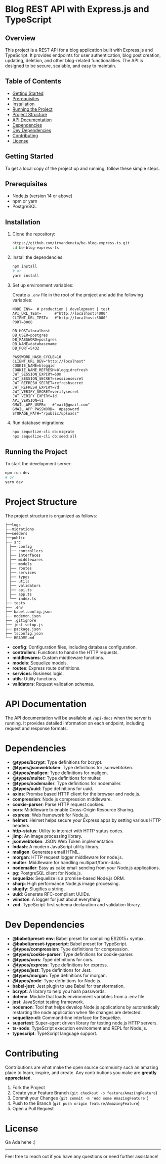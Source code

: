 # Blog REST API with Express.js and TypeScript

## Overview

This project is a REST API for a blog application built with Express.js and TypeScript. It provides endpoints for user authentication, blog post creation, updating, deletion, and other blog-related functionalities. The API is designed to be secure, scalable, and easy to maintain.

## Table of Contents

- [Getting Started](#getting-started)
- [Prerequisites](#prerequisites)
- [Installation](#installation)
- [Running the Project](#running-the-project)
- [Project Structure](#project-structure)
- [API Documentation](#api-documentation)
- [Dependencies](#dependencies)
- [Dev Dependencies](#dev-dependencies)
- [Contributing](#contributing)
- [License](#license)

## Getting Started

To get a local copy of the project up and running, follow these simple steps.

## Prerequisites

- Node.js (version 14 or above)
- npm or yarn
- PostgreSQL

## Installation

1. Clone the repository:

    ```sh
    https://github.com/irvandenata/be-blog-express-ts.git
    cd be-blog-express-ts
    ```

2. Install the dependencies:

    ```sh
    npm install
    # or
    yarn install
    ```

3. Set up environment variables:

    Create a `.env` file in the root of the project and add the following variables:

    ```env
    NODE_ENV=  # production | development | test
    API_URL_TEST=      #"http://localhost:4000"
    CLIENT_URL_TEST=   #"http://localhost:3000"
    PORT=3000

    DB_HOST=localhost
    DB_USER=postgres
    DB_PASSWORD=postgres
    DB_NAME=databasename
    DB_PORT=5432

    PASSWORD_HASH_CYCLE=10
    CLIENT_URL_DEV="http://localhost"
    COOKIE_NAME=blogqid
    COOKIE_NAME_REFRESH=blogqidrefresh       
    JWT_SESSION_EXPIRY=60m
    JWT_SESSION_SECRET=sessionsecret
    JWT_REFRESH_SECRET=refreshsecret
    JWT_REFRESH_EXPIRY=7d
    JWT_VERIFY_SECRET=verifysecret
    JWT_VERIFY_EXPIRY=1d
    API_VERSION=v1
    GMAIL_APP_USER=   #"mail@gmail.com"
    GMAIL_APP_PASSWORD=  #password
    STORAGE_PATH="/public/uploads"
    ```

4. Run database migrations:

    ```sh
    npx sequelize-cli db:migrate
    npx sequelize-cli db:seed:all
    ```

## Running the Project

To start the development server:

```sh
npm run dev
# or
yarn dev
```
# Project Structure

The project structure is organized as follows:

```
├──logs
├──migrations
├──seeders
├──public
├── src
│ ├── config
│ ├── controllers
│ ├── interfaces
│ ├── middlewares
│ ├── models
│ ├── routes
│ ├── services
│ ├── types
│ ├── utils
│ ├── validators
│ ├── api.ts
│ ├── app.ts
│ └── index.ts
├── tests
├── .env
├── babel.config.json
├── nodemon.json
├── .gitignore
├── jest.setup.js
├── package.json
├── tsconfig.json
└── README.md
```

- **config**: Configuration files, including database configuration.
- **controllers**: Functions to handle the HTTP requests.
- **middlewares**: Custom middleware functions.
- **models**: Sequelize models.
- **routes**: Express route definitions.
- **services**: Business logic.
- **utils**: Utility functions.
- **validators**: Request validation schemas.

# API Documentation

The API documentation will be available at `/api-docs` when the server is running. It provides detailed information on each endpoint, including request and response formats.

# Dependencies

- **@types/bcrypt**: Type definitions for bcrypt.
- **@types/jsonwebtoken**: Type definitions for jsonwebtoken.
- **@types/mailgen**: Type definitions for mailgen.
- **@types/multer**: Type definitions for multer.
- **@types/nodemailer**: Type definitions for nodemailer.
- **@types/uuid**: Type definitions for uuid.
- **axios**: Promise based HTTP client for the browser and node.js.
- **compression**: Node.js compression middleware.
- **cookie-parser**: Parse HTTP request cookies.
- **cors**: Middleware to enable Cross-Origin Resource Sharing.
- **express**: Web framework for Node.js.
- **helmet**: Helmet helps secure your Express apps by setting various HTTP headers.
- **http-status**: Utility to interact with HTTP status codes.
- **jimp**: An image processing library.
- **jsonwebtoken**: JSON Web Token implementation.
- **lodash**: A modern JavaScript utility library.
- **mailgen**: Generates email HTML.
- **morgan**: HTTP request logger middleware for node.js.
- **multer**: Middleware for handling multipart/form-data.
- **nodemailer**: Easy as cake email sending from your Node.js applications.
- **pg**: PostgreSQL client for Node.js.
- **sequelize**: Sequelize is a promise-based Node.js ORM.
- **sharp**: High performance Node.js image processing.
- **slugify**: Slugifies a string.
- **uuid**: Generate RFC-compliant UUIDs.
- **winston**: A logger for just about everything.
- **zod**: TypeScript-first schema declaration and validation library.

# Dev Dependencies

- **@babel/preset-env**: Babel preset for compiling ES2015+ syntax.
- **@babel/preset-typescript**: Babel preset for TypeScript.
- **@types/compression**: Type definitions for compression.
- **@types/cookie-parser**: Type definitions for cookie-parser.
- **@types/cors**: Type definitions for cors.
- **@types/express**: Type definitions for express.
- **@types/jest**: Type definitions for Jest.
- **@types/morgan**: Type definitions for morgan.
- **@types/node**: Type definitions for Node.js.
- **babel-jest**: Jest plugin to use Babel for transformation.
- **bcrypt**: A library to help you hash passwords.
- **dotenv**: Module that loads environment variables from a .env file.
- **jest**: JavaScript testing framework.
- **nodemon**: Tool that helps develop Node.js applications by automatically restarting the node application when file changes are detected.
- **sequelize-cli**: Command-line interface for Sequelize.
- **supertest**: Super-agent driven library for testing node.js HTTP servers.
- **ts-node**: TypeScript execution environment and REPL for Node.js.
- **typescript**: TypeScript language support.

# Contributing

Contributions are what make the open source community such an amazing place to learn, inspire, and create. Any contributions you make are **greatly appreciated**.

1. Fork the Project
2. Create your Feature Branch (`git checkout -b feature/AmazingFeature`)
3. Commit your Changes (`git commit -m 'Add some AmazingFeature'`)
4. Push to the Branch (`git push origin feature/AmazingFeature`)
5. Open a Pull Request

# License

Ga Ada hehe :)

---

Feel free to reach out if you have any questions or need further assistance!